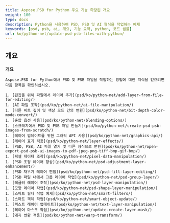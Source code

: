 ```yaml
---
title: Aspose.PSD for Python 주요 기능 확장된 개요
weight: 100
type: docs
description: Python을 사용하여 PSD, PSD 및 AI 형식을 작업하는 예제
keywords: [psd, psb, ai, 개요, 기능 요약, python, 코드 샘플]
url: ko/python-net/update-psd-psb-files-with-python/
---
```


## **개요**

**개요**
	
	Aspose.PSD for Python에서 PSD 및 PSB 파일을 작업하는 방법에 대한 지식을 얻으려면 다음 항목을 확인하십시오.
	
	1. [편집을 위해 파일에서 레이어 추가](psd/ko/python-net/add-layer-from-file-for-editing/) 
	1. [AI 파일 조작](psd/ko/python-net/ai-file-manipulation/) 
	1. [다른 비트 깊이 및 색상 모드 간의 변환](psd/ko/python-net/bit-depth-color-mode-convert/) 
	1. [혼합 옵션 사용](psd/ko/python-net/blending-options/) 
	1. [스크래치에서 PSD 및 PSB 파일 만들기](psd/ko/python-net/create-psd-psb-images-from-scratch/) 	
	1. [레이어 업데이트를 위한 그래픽 API 사용](psd/ko/python-net/graphics-api/) 
	1. [레이어 효과 적용](psd/ko/python-net/layer-effects/) 
	1. [PSD, PSB, AI 파일 열기 및 다른 형식으로 변환](psd/ko/python-net/open-export-psd-psb-ai-images-to-pdf-jpeg-png-tiff-bmp-gif-bmp/) 
	1. [픽셀 데이터 조작](psd/ko/python-net/pixel-data-manipulation/) 
	1. [PSD 조정 레이어 향상](psd/ko/python-net/psd-adjustment-layer-enhancement/) 
	1. [PSD 채우기 레이어 편집](psd/ko/python-net/psd-fill-layer-editing/) 
	1. [PSD 파일 내에서 그룹 레이어 작업](psd/ko/python-net/psd-group-layer/) 
	1. [레귤러 레이어 조작](psd/ko/python-net/psd-layer-manipulation/) 
	1. [모양 레이어 작업](psd/ko/python-net/psd-shape-layer-manipulation/) 
	1. [스마트 필터 작업 예제](psd/ko/python-net/smart-filters/) 
	1. [스마트 객체 작업](psd/ko/python-net/smart-object-update/) 
	1. [텍스트 레이어 업데이트](psd/ko/python-net/text-layer-manipulation/) 
	1. [레이어 마스크 작업](psd/ko/python-net/update-create-layer-mask/) 	
	1. [왜곡 변환 적용](psd/ko/python-net/warp-transform/)
